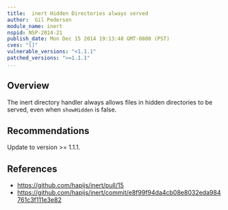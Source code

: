 ```yaml
---
title:  inert Hidden Directories always served
author:  Gil Pedersen
module_name: inert
nspid: NSP-2014-21
publish_date: Mon Dec 15 2014 19:13:48 GMT-0800 (PST) 
cves: "[]"
vulnerable_versions: "<1.1.1"
patched_versions: ">=1.1.1"
...
```


## Overview

The inert directory handler always allows files in hidden directories to be served, even when `showHidden` is false.

## Recommendations

Update to version >= 1.1.1.

## References
- https://github.com/hapijs/inert/pull/15
- https://github.com/hapijs/inert/commit/e8f99f94da4cb08e8032eda984761c3f111e3e82
